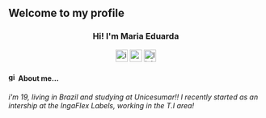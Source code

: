 ## Welcome to my profile 
<h3 align="center">Hi! I'm Maria Eduarda</h3>


<p align="center">
<a href = "https://instagram.com/_duudafs"><img width="24" height="24" src="https://img.icons8.com/color-pixels/32/instagram-new.png" alt="instagram-new"></a>
<a href = "mailto:dudascomparin@gmail.com"><img width="24" height="24" src="https://img.icons8.com/color-pixels/32/gmail-new.png" alt="gmail-new"></a>
<a href = "mailto:dudascomparin@gmail.com"><img width="24" height="24" src="https://img.icons8.com/color-pixels/32/linkedin.png" alt="linkedin"></a>
</p>
<h4><img width="16" height="16" src="https://img.icons8.com/ios-glyphs/50/github-2.png" alt="github-2">  About me...</h4>

<p text-align="center">
<h6>i'm 19, living in Brazil and studying at Unicesumar!! I recently started as an intership at the IngaFlex Labels, working in the T.I area! </h6>
</p>
